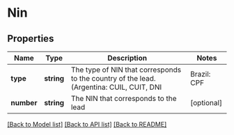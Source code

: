 # Nin

## Properties
Name | Type | Description | Notes
------------ | ------------- | ------------- | -------------
**type** | **string** | The type of NIN that corresponds to the country of the lead. (Argentina: CUIL, CUIT, DNI | Brazil: CPF | Chile: RUN, RUT | Mexico: CURP, RFC, IMSS | Uruguay: DNIC). In case you need type for another country, please contact support. | [optional] 
**number** | **string** | The NIN that corresponds to the lead | [optional] 

[[Back to Model list]](../README.md#documentation-for-models) [[Back to API list]](../README.md#documentation-for-api-endpoints) [[Back to README]](../README.md)


